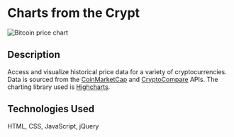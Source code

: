 # Charts from the Crypt
![Bitcoin price chart](https://s17.postimg.org/ao0hkzskv/charts_from_the_crypt_screenshot.jpg "Bitcoin price chart")

## Description
Access and visualize historical price data for a variety of cryptocurrencies. Data is sourced from the [CoinMarketCap](https://coinmarketcap.com/api/) and [CryptoCompare](https://min-api.cryptocompare.com/) APIs. The charting library used is [Highcharts](https://www.highcharts.com/).

## Technologies Used
HTML, CSS, JavaScript, jQuery